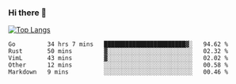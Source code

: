 ### Hi there 👋

<!--
**3Xpl0it3r/3Xpl0it3r** is a ✨ _special_ ✨ repository because its `README.md` (this file) appears on your GitHub profile.

Here are some ideas to get you started:

- 🔭 I’m currently working on ...
- 🌱 I’m currently learning ...
- 👯 I’m looking to collaborate on ...
- 🤔 I’m looking for help with ...
- 💬 Ask me about ...
- 📫 How to reach me: ...
- 😄 Pronouns: ...
- ⚡ Fun fact: ...
-->


[![Top Langs](https://github-readme-stats.vercel.app/api/top-langs/?username=3Xpl0it3r&layout=compact)](https://github.com/3Xpl0it3r/3Xpl0it3r)

<!--START_SECTION:waka-->
```text
Go         34 hrs 7 mins   ███████████████████████▓░   94.62 % 
Rust       50 mins         ▓░░░░░░░░░░░░░░░░░░░░░░░░   02.32 % 
VimL       43 mins         ▓░░░░░░░░░░░░░░░░░░░░░░░░   02.02 % 
Other      12 mins         ░░░░░░░░░░░░░░░░░░░░░░░░░   00.58 % 
Markdown   9 mins          ░░░░░░░░░░░░░░░░░░░░░░░░░   00.46 % 
```
<!--END_SECTION:waka-->
